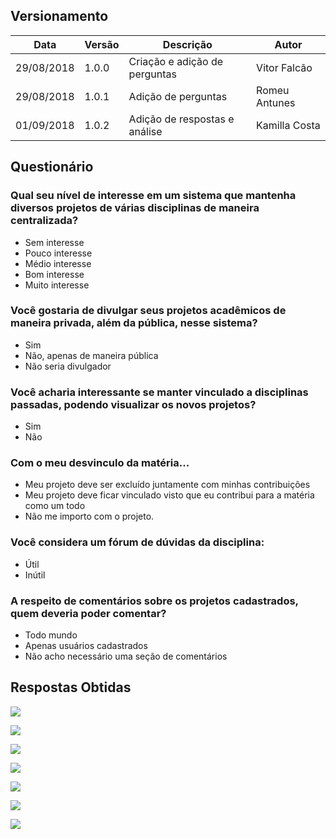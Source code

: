 ## Versionamento

Data|Versão|Descrição|Autor
-|-|-|-
29/08/2018|1.0.0| Criação e adição de perguntas | Vitor Falcão
29/08/2018|1.0.1| Adição de perguntas | Romeu Antunes
01/09/2018|1.0.2| Adição de respostas e análise | Kamilla Costa

## Questionário

### Qual seu nível de interesse em um sistema que mantenha diversos projetos de várias disciplinas de maneira centralizada?

- Sem interesse
- Pouco interesse
- Médio interesse
- Bom interesse
- Muito interesse

### Você gostaria de divulgar seus projetos acadêmicos de maneira privada, além da pública, nesse sistema?

- Sim
- Não, apenas de maneira pública
- Não seria divulgador

### Você acharia interessante se manter vinculado a disciplinas passadas, podendo visualizar os novos projetos?

- Sim
- Não

### Com o meu desvinculo da matéria...

- Meu projeto deve ser excluído juntamente com minhas contribuições
- Meu projeto deve ficar vinculado visto que eu contribui para a matéria como um todo
- Não me importo com o projeto.

### Você considera um fórum de dúvidas da disciplina:

- Útil
- Inútil

### A respeito de comentários sobre os projetos cadastrados, quem deveria poder comentar?

- Todo mundo
- Apenas usuários cadastrados
- Não acho necessário uma seção de comentários


## Respostas Obtidas

[![](https://uploaddeimagens.com.br/images/001/591/595/full/Captura_de_tela_de_2018-09-01_23-47-45.png?1535856482)](https://uploaddeimagens.com.br/images/001/591/595/full/Captura_de_tela_de_2018-09-01_23-47-45.png?1535856482)

[![](https://uploaddeimagens.com.br/images/001/591/597/original/Captura_de_tela_de_2018-09-01_23-49-44.png?1535856596)](https://uploaddeimagens.com.br/images/001/591/597/original/Captura_de_tela_de_2018-09-01_23-49-44.png?1535856596)

[![](https://uploaddeimagens.com.br/images/001/591/600/original/Captura_de_tela_de_2018-09-01_23-51-54.png?1535856730)](https://uploaddeimagens.com.br/images/001/591/600/original/Captura_de_tela_de_2018-09-01_23-51-54.png?1535856730)

[![](https://uploaddeimagens.com.br/images/001/591/603/original/Captura_de_tela_de_2018-09-01_23-53-08.png?1535856803)](https://uploaddeimagens.com.br/images/001/591/603/original/Captura_de_tela_de_2018-09-01_23-53-08.png?1535856803)

[![](https://uploaddeimagens.com.br/images/001/591/605/original/Captura_de_tela_de_2018-09-01_23-54-19.png?1535856879)](https://uploaddeimagens.com.br/images/001/591/605/original/Captura_de_tela_de_2018-09-01_23-54-19.png?1535856879)

[![](https://uploaddeimagens.com.br/images/001/591/607/original/Captura_de_tela_de_2018-09-01_23-55-58.png?1535856971)](https://uploaddeimagens.com.br/images/001/591/607/original/Captura_de_tela_de_2018-09-01_23-55-58.png?1535856971)

[![](https://uploaddeimagens.com.br/imagens/captura_de_tela_de_2018-09-01_23-57-00-png)](https://uploaddeimagens.com.br/imagens/captura_de_tela_de_2018-09-01_23-57-00-png)